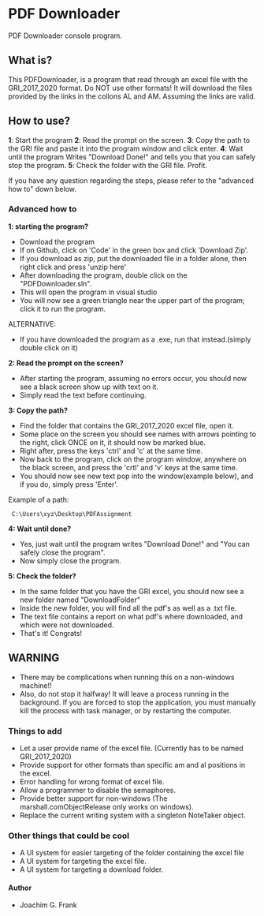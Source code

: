 ﻿# PDF Downloader
PDF Downloader console program.

## What is?
This PDFDownloader, is a program that read through an excel file with the GRI_2017_2020 format. Do NOT use other formats!
It will download the files provided by the links in the collons AL and AM. Assuming the links are valid.


## How to use?
**1**: Start the program
**2**: Read the prompt on the screen.
**3**: Copy the path to the GRI file and paste it into the program window and click enter.
**4**: Wait until the program Writes "Download Done!" and tells you that you can safely stop the program.
**5**: Check the folder with the GRI file. Profit.

If you have any question regarding the steps, please refer to the "advanced how to" down below.


### Advanced how to
**1: starting the program?**
- Download the program
- If on Github, click on 'Code' in the green box and click 'Download Zip'.
- If you download as zip, put the downloaded file in a folder alone, then right click and press 'unzip here'
- After downloading the program, double click on the "PDFDownloader.sln".
- This will open the program in visual studio
- You will now see a green triangle near the upper part of the program; click it to run the program.

ALTERNATIVE:
- If you have downloaded the program as a .exe, run that instead.(simply double click on it)

**2: Read the prompt on the screen?**
- After starting the program, assuming no errors occur, you should now see a black screen show up with text on it.
- Simply read the text before continuing.

**3: Copy the path?**
- Find the folder that contains the GRI_2017_2020 excel file, open it.
- Some place on the screen you should see names with arrows pointing to the right, click ONCE on it, it should now be marked blue.
- Right after, press the keys 'ctrl' and 'c' at the same time.
- Now back to the program, click on the program window, anywhere on the black screen, and press the 'crtl' and 'v' keys at the same time.
- You should now see new text pop into the window(example below), and if you do, simply press 'Enter'.

Example of a path:
```
 C:\Users\xyz\Desktop\PDFAssignment
```

**4: Wait until done?**
- Yes, just wait until the program writes "Download Done!" and "You can safely close the program".
- Now simply close the program.

**5: Check the folder?**
- In the same folder that you have the GRI excel, you should now see a new folder named "DownloadFolder"
- Inside the new folder, you will find all the pdf's as well as a .txt file.
- The text file contains a report on what pdf's where downloaded, and which were not downloaded.
- That's it! Congrats!


## **WARNING** 
- There may be complications when running this on a non-windows machine!!
- Also, do not stop it halfway! It will leave a process running in the background.
If you are forced to stop the application, you must manually kill the process with task manager, or by restarting the computer.


### Things to add
- Let a user provide name of the excel file. (Currently has to be named GRI_2017_2020)
- Provide support for other formats than specific am and al positions in the excel.
- Error handling for wrong format of excel file.
- Allow a programmer to disable the semaphores.
- Provide better support for non-windows (The marshall.comObjectRelease only works on windows).
- Replace the current writing system with a singleton NoteTaker object.

### Other things that could be cool
- A UI system for easier targeting of the folder containing the excel file
- A UI system for targeting the excel file.
- A UI system for targeting a download folder.






#### Author
- Joachim G. Frank